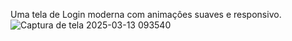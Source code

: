 Uma tela de Login moderna com animaçôes suaves e responsivo.
![Captura de tela 2025-03-13 093540](https://github.com/user-attachments/assets/904f9e5c-5f29-4c55-8fcb-ede4750ffda3)
